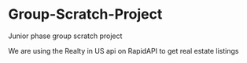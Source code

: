 # Group-Scratch-Project
Junior phase group scratch project

We are using the Realty in US api on RapidAPI to get real estate listings